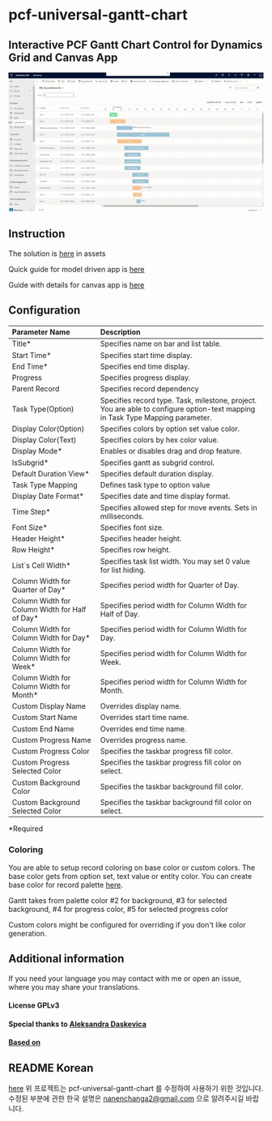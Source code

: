 # pcf-universal-gantt-chart

## Interactive PCF Gantt Chart Control for Dynamics Grid and Canvas App

![example](https://github.com/MaTeMaTuK/pcf-universal-gantt-chart/blob/master/DocumentationAssets/ganttStandard.gif)

## Instruction

The solution is [here](https://github.com/MaTeMaTuK/pcf-universal-gantt-chart/releases) in assets

Quick guide for model driven app is [here](/Model%20Driven%20Guide.md)

Guide with details for canvas app is [here](/Canvas%20Guide.md)

## Configuration

| Parameter Name                                  | Description                                                                                                                    |
| :---------------------------------------------- | :----------------------------------------------------------------------------------------------------------------------------- |
| Title\*                                         | Specifies name on bar and list table.                                                                                          |
| Start Time\*                                    | Specifies start time display.                                                                                                  |
| End Time\*                                      | Specifies end time display.                                                                                                    |
| Progress                                        | Specifies progress display.                                                                                                    |
| Parent Record                                   | Specifies record dependency                                                                                                    |
| Task Type(Option)                               | Specifies record type. Task, milestone, project. You are able to configure option-text mapping in Task Type Mapping parameter. |
| Display Color(Option)                           | Specifies colors by option set value color.                                                                                    |
| Display Color(Text)                             | Specifies colors by hex color value.                                                                                           |
| Display Mode\*                                  | Enables or disables drag and drop feature.                                                                                     |
| IsSubgrid\*                                     | Specifies gantt as subgrid control.                                                                                            |
| Default Duration View\*                         | Specifies default duration display.                                                                                            |
| Task Type Mapping                               | Defines task type to option value                                                                                              |
| Display Date Format\*                           | Specifies date and time display format.                                                                                        |
| Time Step\*                                     | Specifies allowed step for move events. Sets in milliseconds.                                                                  |
| Font Size\*                                     | Specifies font size.                                                                                                           |
| Header Height\*                                 | Specifies header height.                                                                                                       |
| Row Height\*                                    | Specifies row height.                                                                                                          |
| List`s Cell Width\*                             | Specifies task list width. You may set 0 value for list hiding.                                                                |
| Column Width for Quarter of Day\*               | Specifies period width for Quarter of Day.                                                                                     |
| Column Width for Column Width for Half of Day\* | Specifies period width for Column Width for Half of Day.                                                                       |
| Column Width for Column Width for Day\*         | Specifies period width for Column Width for Day.                                                                               |
| Column Width for Column Width for Week\*        | Specifies period width for Column Width for Week.                                                                              |
| Column Width for Column Width for Month\*       | Specifies period width for Column Width for Month.                                                                             |
| Custom Display Name                             | Overrides display name.                                                                                                        |
| Custom Start Name                               | Overrides start time name.                                                                                                     |
| Custom End Name                                 | Overrides end time name.                                                                                                       |
| Custom Progress Name                            | Overrides progress name.                                                                                                       |
| Custom Progress Color                           | Specifies the taskbar progress fill color.                                                                                     |
| Custom Progress Selected Color                  | Specifies the taskbar progress fill color on select.                                                                           |
| Custom Background Color                         | Specifies the taskbar background fill color.                                                                                   |
| Custom Background Selected Color                | Specifies the taskbar background fill color on select.                                                                         |

\*Required

### Coloring

You are able to setup record coloring on base color or custom colors.
The base color gets from option set, text value or entity color. You can create base color for record palette [here](https://ant.design/docs/spec/colors#Palette-Generation-Tool).

Gantt takes from palette color #2 for background, #3 for selected background, #4 for progress color, #5 for selected progress color

Custom colors might be configured for overriding if you don't like color generation.

## Additional information

If you need your language you may contact with me or open an issue, where you may share your translations.

#### License GPLv3

#### Special thanks to [Aleksandra Daskevica](mailto:aleksandra.daskevica@cgi.com)

#### [Based on](https://github.com/MaTeMaTuK/gantt-task-react)


## README Korean
[here](/%ED%95%9C%EA%B5%AD%EC%96%B4%EC%84%A4%EB%AA%85.md)
위 프로젝트는 pcf-universal-gantt-chart 를 수정하여 사용하기 위한 것입니다. 수정된 부분에 관한 한국 설명은 nanenchanga2@gmail.com 으로 알려주시길 바랍니다.